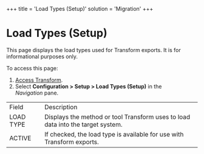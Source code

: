 +++
title = 'Load Types (Setup)'
solution = 'Migration'
+++

# Load Types (Setup)

<div class="use">

This page displays the load types used for Transform exports. It is for
informational purposes only.

</div>

To access this page:

1.  [Access Transform](../Config/Access_Transform).
2.  Select **Configuration \> Setup \> Load Types (Setup)** in the
    *Navigation* pane.

|           |                                                                                 |
| --------- | ------------------------------------------------------------------------------- |
| Field     | Description                                                                     |
| LOAD TYPE | Displays the method or tool Transform uses to load data into the target system. |
| ACTIVE    | If checked, the load type is available for use with Transform exports.          |
